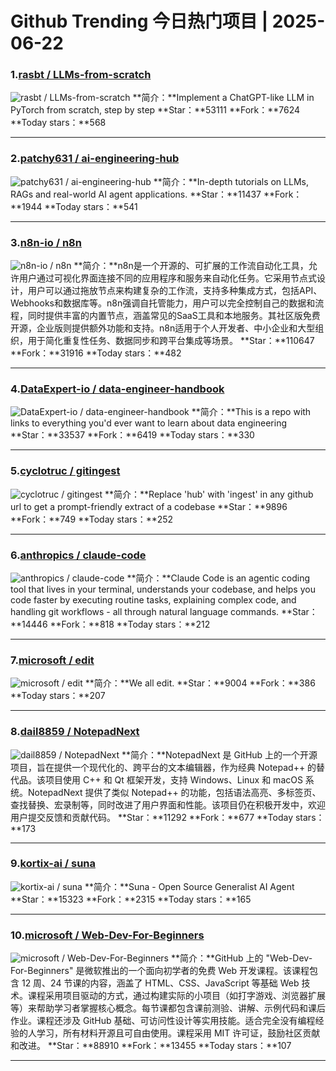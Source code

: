 # Github Trending 今日热门项目 | 2025-06-22
### 1.[rasbt / LLMs-from-scratch](https://github.com/rasbt/LLMs-from-scratch)

![rasbt / LLMs-from-scratch](https://repository-images.githubusercontent.com/669879380/79da1d51-4ef9-4733-a61c-1d7851020d9a)
**简介：**Implement a ChatGPT-like LLM in PyTorch from scratch, step by step
**Star：**53111
**Fork：**7624
**Today stars：**568

---

### 2.[patchy631 / ai-engineering-hub](https://github.com/patchy631/ai-engineering-hub)

![patchy631 / ai-engineering-hub](https://opengraph.githubassets.com/4da0209237116d91326f804f0a971937a0fddcbc966f8504bce296212a4adecf/patchy631/ai-engineering-hub)
**简介：**In-depth tutorials on LLMs, RAGs and real-world AI agent applications.
**Star：**11437
**Fork：**1944
**Today stars：**541

---

### 3.[n8n-io / n8n](https://github.com/n8n-io/n8n)

![n8n-io / n8n](https://repository-images.githubusercontent.com/193215554/df34b36d-279c-496c-91c2-959dd9c9f13d)
**简介：**n8n是一个开源的、可扩展的工作流自动化工具，允许用户通过可视化界面连接不同的应用程序和服务来自动化任务。它采用节点式设计，用户可以通过拖放节点来构建复杂的工作流，支持多种集成方式，包括API、Webhooks和数据库等。n8n强调自托管能力，用户可以完全控制自己的数据和流程，同时提供丰富的内置节点，涵盖常见的SaaS工具和本地服务。其社区版免费开源，企业版则提供额外功能和支持。n8n适用于个人开发者、中小企业和大型组织，用于简化重复性任务、数据同步和跨平台集成等场景。
**Star：**110647
**Fork：**31916
**Today stars：**482

---

### 4.[DataExpert-io / data-engineer-handbook](https://github.com/DataExpert-io/data-engineer-handbook)

![DataExpert-io / data-engineer-handbook](https://opengraph.githubassets.com/5033b8e1c151c529ce4fc2369ad942431126f7fcff0e9134a27b8fd7b2a1916c/DataExpert-io/data-engineer-handbook)
**简介：**This is a repo with links to everything you'd ever want to learn about data engineering
**Star：**33537
**Fork：**6419
**Today stars：**330

---

### 5.[cyclotruc / gitingest](https://github.com/cyclotruc/gitingest)

![cyclotruc / gitingest](https://opengraph.githubassets.com/b52d729416585049f0002dc493be7fb38a21fb30e22e158ad69073a41c401117/cyclotruc/gitingest)
**简介：**Replace 'hub' with 'ingest' in any github url to get a prompt-friendly extract of a codebase
**Star：**9896
**Fork：**749
**Today stars：**252

---

### 6.[anthropics / claude-code](https://github.com/anthropics/claude-code)

![anthropics / claude-code](https://opengraph.githubassets.com/79affa82575f103221769751c7ba169d4792deacccbf30b597fd837e96f603ef/anthropics/claude-code)
**简介：**Claude Code is an agentic coding tool that lives in your terminal, understands your codebase, and helps you code faster by executing routine tasks, explaining complex code, and handling git workflows - all through natural language commands.
**Star：**14446
**Fork：**818
**Today stars：**212

---

### 7.[microsoft / edit](https://github.com/microsoft/edit)

![microsoft / edit](https://opengraph.githubassets.com/ca6786b78b43e94c523a64fa2f75d121e0ac75c972383559c156d2c6ac71b4a4/microsoft/edit)
**简介：**We all edit.
**Star：**9004
**Fork：**386
**Today stars：**207

---

### 8.[dail8859 / NotepadNext](https://github.com/dail8859/NotepadNext)

![dail8859 / NotepadNext](https://repository-images.githubusercontent.com/224468265/85a97400-96c9-11eb-9836-e8abb8e901b9)
**简介：**NotepadNext 是 GitHub 上的一个开源项目，旨在提供一个现代化的、跨平台的文本编辑器，作为经典 Notepad++ 的替代品。该项目使用 C++ 和 Qt 框架开发，支持 Windows、Linux 和 macOS 系统。NotepadNext 提供了类似 Notepad++ 的功能，包括语法高亮、多标签页、查找替换、宏录制等，同时改进了用户界面和性能。该项目仍在积极开发中，欢迎用户提交反馈和贡献代码。
**Star：**11292
**Fork：**677
**Today stars：**173

---

### 9.[kortix-ai / suna](https://github.com/kortix-ai/suna)

![kortix-ai / suna](https://repository-images.githubusercontent.com/868173144/c12ebf0e-b8aa-4050-ba6a-e4edc7b999a6)
**简介：**Suna - Open Source Generalist AI Agent
**Star：**15323
**Fork：**2315
**Today stars：**165

---

### 10.[microsoft / Web-Dev-For-Beginners](https://github.com/microsoft/Web-Dev-For-Beginners)

![microsoft / Web-Dev-For-Beginners](https://repository-images.githubusercontent.com/311525798/ff247c80-234c-11eb-854a-7715ece536af)
**简介：**GitHub 上的 "Web-Dev-For-Beginners" 是微软推出的一个面向初学者的免费 Web 开发课程。该课程包含 12 周、24 节课的内容，涵盖了 HTML、CSS、JavaScript 等基础 Web 技术。课程采用项目驱动的方式，通过构建实际的小项目（如打字游戏、浏览器扩展等）来帮助学习者掌握核心概念。每节课都包含课前测验、讲解、示例代码和课后作业。课程还涉及 GitHub 基础、可访问性设计等实用技能。适合完全没有编程经验的人学习，所有材料开源且可自由使用。课程采用 MIT 许可证，鼓励社区贡献和改进。
**Star：**88910
**Fork：**13455
**Today stars：**107

---

